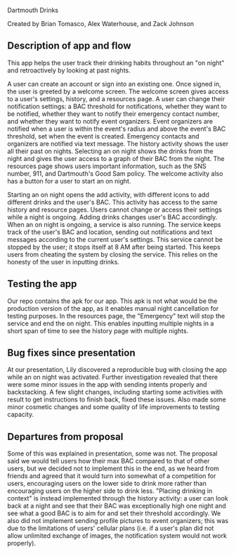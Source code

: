 Dartmouth Drinks

Created by Brian Tomasco, Alex Waterhouse, and Zack Johnson

Description of app and flow
---------------------------

This app helps the user track their drinking habits throughout an "on night" and 
retroactively by looking at past nights. 

A user can create an account or sign into an existing one. Once signed in, the 
user is greeted by a welcome screen. The welcome screen gives access to a user's
settings, history, and a resources page. A user can change their notification 
settings: a BAC threshold for notifications, whether they want to be notified, 
whether they want to notify their emergency contact number, and whether they 
want to notify event organizers. Event organizers are notified when a user is 
within the event's radius and above the event's BAC threshold, set when the 
event is created. Emergency contacts and organizers are notified via text 
message. The history activity shows the user all their past on nights. Selecting
an on night shows the drinks from the night and gives the user access to a graph
of their BAC from the night. The resources page shows users important 
information, such as the SNS number, 911, and Dartmouth's Good Sam policy. The 
welcome activity also has a button for a user to start an on night.

Starting an on night opens the add activity, with different icons to add 
different drinks and the user's BAC. This activity has access to the same 
history and resource pages. Users cannot change or access their settings while a
night is ongoing. Adding drinks changes user's BAC accordingly. When an on night
is ongoing, a service is also running. The service keeps track of the user's BAC
and location, sending out notifications and text messages according to the 
current user's settings. This service cannot be stopped by the user; it stops 
itself at 8 AM after being started. This keeps users from cheating the system by
closing the service. This relies on the honesty of the user in inputting drinks.

Testing the app
---------------

Our repo contains the apk for our app. This apk is not what would be the 
production version of the app, as it enables manual night cancellation for 
testing purposes. In the resources page, the "Emergency" text will stop the 
service and end the on night. This enables inputting multiple nights in a short
span of time to see the history page with multiple nights.

Bug fixes since presentation
----------------------------

At our presentation, Lily discovered a reproducible bug with closing the app 
while an on night was activated. Further investigation revealed that there were 
some minor issues in the app with sending intents properly and backstacking. A 
few slight changes, including starting some activities with result to get 
instructions to finish back, fixed these issues. Also made some minor cosmetic 
changes and some quality of life improvements to testing capacity.

Departures from proposal
------------------------

Some of this was explained in presentation, some was not. The proposal said we 
would tell users how their max BAC compared to that of other users, but we 
decided not to implement this in the end, as we heard from friends and agreed 
that it would turn into somewhat of a competition for users, encouraging users 
on the lower side to drink more rather than encouraging users on the higher side
to drink less. "Placing drinking in context" is instead implemented through the 
history activity: a user can look back at a night and see that their BAC was 
exceptionally high one night and see what a good BAC is to aim for and set their
threshold accordingly. We also did not implement sending profile pictures to 
event organizers; this was due to the limitations of users' cellular plans (i.e.
if a user's plan did not allow unlimited exchange of images, the notification 
system would not work properly).